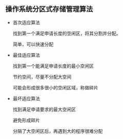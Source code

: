 ## 操作系统分区式存储管理算法

* 首次适应算法

  找到第一个满足申请长度的空闲区，将其分割并分配。

  简单，可以快速分配

* 最佳适应算法

  找到第一个能满足申请长度的最小空闲区

  节约空间，尽量不分配大空间

  可能会形成很多很小的空闲区域，称做碎片

* 最坏适应算法

  找到满足申请要求的最大空闲区

  避免形成碎片

  分隔了大空闲区后，再遇到大的程序很难分配